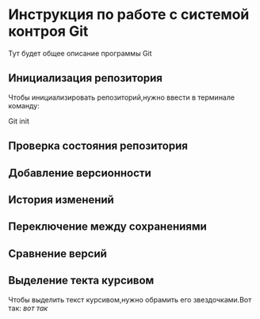 # Инструкция по работе с системой контроя Git

Тут будет общее описание программы Git

## Инициализация репозитория

Чтобы инициализировать репозиторий,нужно ввести в терминале команду:

Git init

## Проверка состояния репозитория

## Добавление версионности

## История изменений

## Переключение между сохранениями

## Сравнение версий

## Выделение текта курсивом

Чтобы выделить текст курсивом,нужно обрамить его звездочками.Вот так: *вот так*
